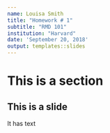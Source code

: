```yaml
---
name: Louisa Smith
title: "Homework # 1"
subtitle: "RMD 101"
institution: "Harvard"
date: 'September 20, 2018'
output: templates::slides
---
```

# This is a section

## This is a slide
It has text
